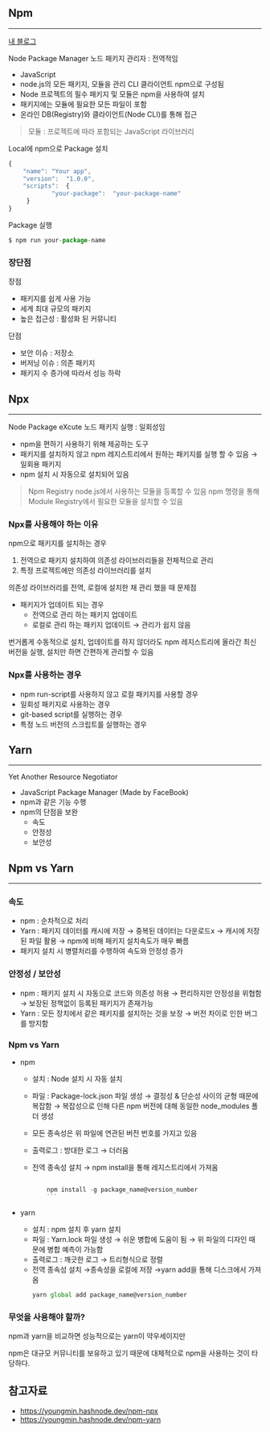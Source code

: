 ## Npm

---

[내 블로그](https://velog.io/@dino0204/React-%EA%B3%B5%EB%B6%803)

Node Package Manager 노드 패키지 관리자 : 전역적임

- JavaScript
- node.js의 모든 패키지, 모듈을 관리
  CLI 클라이언트 npm으로 구성됨
- Node 프로젝트의 필수 패키지 및 모듈은 npm을 사용하여 설치
- 패키지에는 모듈에 필요한 모든 파일이 포함
- 온라인 DB(Registry)와 클라이언트(Node CLI)를 통해 접근

> 모듈 : 프로젝트에 따라 포함되는 JavaScript 라이브러리

Local에 npm으로 Package 설치

```jsx
{
    "name": "Your app",
    "version":  "1.0.0",
    "scripts":  {
            "your-package":  "your-package-name"
     }
}
```

Package 실행

```jsx
$ npm run your-package-name
```

### 장단점

장점

- 패키지를 쉽게 사용 가능
- 세계 최대 규모의 패키지
- 높은 접근성 : 활성화 된 커뮤니티

단점

- 보안 이슈 : 저장소
- 버저닝 이슈 : 의존 패키지
- 패키지 수 증가에 따라서 성능 하락

## Npx

---

Node Package eXcute 노드 패키지 실행 : 일회성임

- npm을 편하기 사용하기 위해 제공하는 도구
- 패키지를 설치하지 않고 npm 레지스트리에서 원하는 패키지를 실행 할 수 있음 → 일회용 패키지
- npm 설치 시 자동으로 설치되어 있음

> Npm Registry
> node.js에서 사용하는 모듈을 등록할 수 있음
> npm 명령을 통해 Module Registry에서 필요한 모듈을 설치할 수 있음

### Npx를 사용해야 하는 이유

npm으로 패키지를 설치하는 경우

1. 전역으로 패키지 설치하여 의존성 라이브러리들을 전체적으로 관리
2. 특정 프로젝트에만 의존성 라이브러리를 설치

의존성 라이브러리를 전역, 로컬에 설치한 채 관리 했을 때 문제점

- 패키지가 업데이트 되는 경우
  - 전역으로 관리 하는 패키지 업데이트
  - 로컬로 관리 하는 패키지 업데이트
    → 관리가 쉽지 않음

번거롭게 수동적으로 설치, 업데이트를 하지 않더라도 npm 레지스트리에 올라간 최신 버전을 실행, 설치만 하면 간편하게 관리할 수 있음

### Npx를 사용하는 경우

- npm run-script를 사용하지 않고 로컬 패키지를 사용할 경우
- 일회성 패키지로 사용하는 경우
- git-based script를 실행하는 경우
- 특정 노드 버전의 스크립트를 실행하는 경우

## Yarn

---

Yet Another Resource Negotiator

- JavaScript Package Manager (Made by FaceBook)
- npm과 같은 기능 수행
- npm의 단점을 보완
  - 속도
  - 안정성
  - 보안성

## Npm vs Yarn

---

### 속도

- npm : 순차적으로 처리
- Yarn : 패키지 데이터를 캐시에 저장
  → 중복된 데이터는 다운로드x
  → 캐시에 저장된 파일 활용
  → npm에 비해 패키지 설치속도가 매우 빠름
- 패키지 설치 시 병렬처리를 수행하여 속도와 안정성 증가

### 안정성 / 보안성

- npm : 패키지 설치 시 자동으로 코드와 의존성 허용
  → 편리하지만 안정성을 위협함
  → 보장된 정책없이 등록된 패키지가 존재가능
- Yarn : 모든 장치에서 같은 패키지를 설치하는 것을 보장
  → 버전 차이로 인한 버그를 방지함

### Npm vs Yarn

- npm

  - 설치 : Node 설치 시 자동 설치
  - 파일 : Package-lock.json 파일 생성
    → 결정성 & 단순성 사이의 균형 때문에 복잡함
    → 복잡성으로 인해 다른 npm 버전에 대해 동일한 node_modules 폴더 생성
  - 모든 종속성은 위 파일에 연관된 버전 번호를 가지고 있음
  - 출력로그 : 방대한 로그 → 더러움
  - 전역 종속성 설치
    → npm install을 통해 레지스트리에서 가져옴

    ````jsx

        npm install -g package_name@version_number
        ```
    ````

- yarn
  - 설치 : npm 설치 후 yarn 설치
  - 파일 : Yarn.lock 파일 생성
    → 쉬운 병합에 도움이 됨
    → 위 파일의 디자인 때문에 병합 예측이 가능함
  - 출력로그 : 깨긋한 로그 → 트리형식으로 정렬
  - 전역 종속성 설치
    →종속성을 로컬에 저장
    →yarn add을 통해 디스크에서 가져옴
    ```jsx
    yarn global add package_name@version_number
    ```

### 무엇을 사용해야 할까?

npm과 yarn을 비교하면 성능적으로는 yarn이 약우세이지만

npm은 대규모 커뮤니티를 보유하고 있기 때문에 대체적으로 npm을 사용하는 것이 타당하다.

## 참고자료

- https://youngmin.hashnode.dev/npm-npx
- https://youngmin.hashnode.dev/npm-yarn
